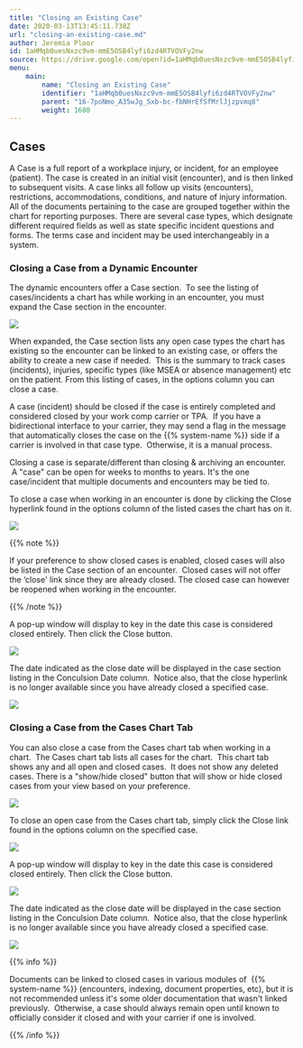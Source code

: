```yaml
---
title: "Closing an Existing Case"
date: 2020-03-13T13:45:11.738Z
url: "closing-an-existing-case.md"
author: Jeremia Ploor
id: 1aHMqb0uesNxzc9vm-mmE5OSB4lyfi6zd4RTVOVFy2nw
source: https://drive.google.com/open?id=1aHMqb0uesNxzc9vm-mmE5OSB4lyfi6zd4RTVOVFy2nw
menu:
    main:
        name: "Closing an Existing Case"
        identifier: "1aHMqb0uesNxzc9vm-mmE5OSB4lyfi6zd4RTVOVFy2nw"
        parent: "16-7poNmo_A35wJg_Sxb-bc-fbNHrEfSfMrlJjzpvmq8"
        weight: 1680
---
```

## Cases

A Case is a full report of a workplace injury, or incident, for an employee (patient). The case is created in an initial visit (encounter), and is then linked to subsequent visits. A case links all follow up visits (encounters), restrictions, accommodations, conditions, and nature of injury information. All of the documents pertaining to the case are grouped together within the chart for reporting purposes. There are several case types, which designate different required fields as well as state specific incident questions and forms. The terms case and incident may be used interchangeably in a system.

### Closing a Case from a Dynamic Encounter

The dynamic encounters offer a Case section.  To see the listing of cases/incidents a chart has while working in an encounter, you must expand the Case section in the encounter.  



![](external_files/ba1643eb1188310ef4027dd82964ce74.png)



When expanded, the Case section lists any open case types the chart has existing so the encounter can be linked to an existing case, or offers the ability to create a new case if needed.  This is the summary to track cases (incidents), injuries, specific types (like MSEA or absence management) etc on the patient. From this listing of cases, in the options column you can close a case.

A case (incident) should be closed if the case is entirely completed and considered closed by your work comp carrier or TPA.  If you have a bidirectional interface to your carrier, they may send a flag in the message that automatically closes the case on the {{% system-name %}} side if a carrier is involved in that case type.  Otherwise, it is a manual process.

Closing a case is separate/different than closing & archiving an encounter.  A "case" can be open for weeks to months to years. It's the one case/incident that multiple documents and encounters may be tied to.

To close a case when working in an encounter is done by clicking the Close hyperlink found in the options column of the listed cases the chart has on it.



![](external_files/9ac0adc4c1b7be5c2ad9ac38a10e8049.png)



{{% note %}}

If your preference to show closed cases is enabled, closed cases will also be listed in the Case section of an encounter.  Closed cases will not offer the ‘close' link since they are already closed. The closed case can however be reopened when working in the encounter.

{{% /note %}}


A pop-up window will display to key in the date this case is considered closed entirely. Then click the Close button.



![](external_files/94724169f199a01a116a3a1574f2928c.png)



The date indicated as the close date will be displayed in the case section listing in the Conculsion Date column.  Notice also, that the close hyperlink is no longer available since you have already closed a specified case.



![](external_files/7c69def61ecef26ac8215ae012a96723.png)

### Closing a Case from the Cases Chart Tab

You can also close a case from the Cases chart tab when working in a chart.  The Cases chart tab lists all cases for the chart.  This chart tab shows any and all open and closed cases.  It does not show any deleted cases. There is a "show/hide closed" button that will show or hide closed cases from your view based on your preference.



![](external_files/723e3b313266a63568a72754b109f4b2.png)



To close an open case from the Cases chart tab, simply click the Close link found in the options column on the specified case.



![](external_files/9cff269d240e822fc39316969b71b079.png)



A pop-up window will display to key in the date this case is considered closed entirely. Then click the Close button.



![](external_files/94724169f199a01a116a3a1574f2928c.png)



The date indicated as the close date will be displayed in the case section listing in the Conculsion Date column.  Notice also, that the close hyperlink is no longer available since you have already closed a specified case.



![](external_files/7c69def61ecef26ac8215ae012a96723.png)



{{% info %}}

Documents can be linked to closed cases in various modules of  {{% system-name %}} (encounters, indexing, document properties, etc), but it is not recommended unless it's some older documentation that wasn't linked previously.  Otherwise, a case should always remain open until known to officially consider it closed and with your carrier if one is involved.

{{% /info %}}


